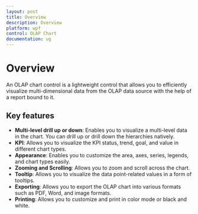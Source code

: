 ```yaml
---
layout: post
title: Overview
description: Overview
platform: wpf
control: OLAP Chart
documentation: ug
---
```


# Overview

An OLAP chart control is a lightweight control that allows you to efficiently visualize multi-dimensional data from the OLAP data source with the help of a report bound to it.

## Key features

* **Multi-level drill up or down**: Enables you to visualize a multi-level data in the chart. You can drill up or drill down the hierarchies natively.
* **KPI**: Allows you to visualize the KPI status, trend, goal, and value in different chart types.
* **Appearance**: Enables you to customize the area, axes, series, legends, and chart types easily.
* **Zooming and Scrolling**: Allows you to zoom and scroll across the chart.
* **Tooltip**: Allows you to visualize the data point-related values in a form of tooltips.
* **Exporting**: Allows you to export the OLAP chart into various formats such as PDF, Word, and image formats.
* **Printing**: Allows you to customize and print in color mode or black and white.

